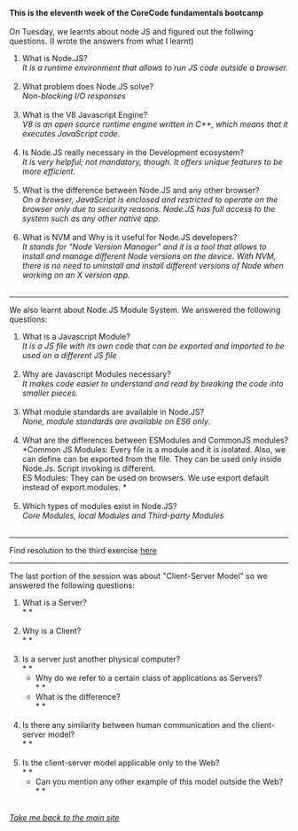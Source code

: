 **This is the eleventh week of the CoreCode fundamentals bootcamp**<br><br>
On Tuesday, we learnts about node JS and figured out the follwing questions. (I wrote the answers from what I learnt) 
1. What is Node.JS?<br> *It is a runtime environment that allows to run JS code outside a browser.*<br><br>
2. What problem does Node.JS solve?<br>*Non-blocking I/O responses*<br><br>
3. What is the V8 Javascript Engine?<br>*V8 is an open source runtime engine written in C++, which means that it executes JavaScript code.*<br><br>
4. Is Node.JS really necessary in the Development ecosystem?<br>*It is very helpful; not mandatory, though. It offers unique features to be more efficient.*<br><br>
5. What is the difference between Node.JS and any other browser?<br>*On a browser, JavaScript is enclosed and restricted to operate on the browser only due to security reasons. Node.JS has full access to the system such as any other native app.*<br><br>
6. What is NVM and Why is it useful for Node.JS developers?<br>*It stands for "Node Version Manager" and it is a tool that allows to install and manage different Node versions on the device. With NVM, there is no need to uninstall and install different versions of Node when working on an X version app.*<br><br>
__________
We also learnt about Node.JS Module System. We answered the following questions:<br>
1. What is a Javascript Module?<br>*It is a JS file with its own code that can be exported and imported to be used on a different JS file*<br><br>
2. Why are Javascript Modules necessary?<br>*It makes code easier to understand and read by breaking the code into smaller pieces.*<br><br>
3. What module standards are available in Node.JS?<br>*None, module standards are available on ES6 only.*<br><br>
4. What are the differences between ESModules and CommonJS modules?<br>*Common JS Modules: Every file is a module and it is isolated. Also, we can define can be exported from the file. They can be used only inside Node.Js. Script invoking is different. <br>ES Modules: They can be used on browsers. We use export default instead of export.modules. *<br><br>
5. Which types of modules exist in Node.JS?<br>*Core Modules, local Modules and Third-party Modules*<br><br>
__________
Find resolution to the third exercise [here](https://github.com/victorok17/CoreCode_ReadMe/tree/main/src/answers/week11)
__________
The last portion of the session was about "Client-Server Model" so we answered the following questions:<br>
1. What is a Server?<br>* *<br><br>
2. Why is a Client?<br>* *<br><br>
3. Is a server just another physical computer?<br>* *<br>
   - Why do we refer to a certain class of applications as Servers?<br>* *<br>
   - What is the difference?<br>* *<br><br>
4. Is there any similarity between human communication and the client-server model?<br>* *<br><br>
5. Is the client-server model applicable only to the Web?<br>* *<br>
   - Can you mention any other example of this model outside the Web?<br>* *<br><br>

*[Take me back to the main site](https://github.com/victorok17/CoreCode_ReadMe)*
